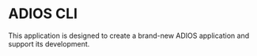 # ADIOS CLI

This application is designed to create a brand-new ADIOS application and support its development.

